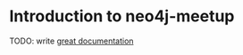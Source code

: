 # Introduction to neo4j-meetup

TODO: write [great documentation](http://jacobian.org/writing/great-documentation/what-to-write/)
